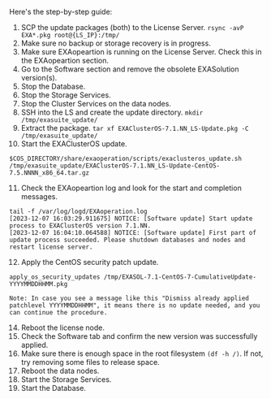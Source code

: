 Here's the step-by-step guide:
1. SCP the update packages (both) to the License Server.
```rsync -avP EXA*.pkg root@{LS_IP}:/tmp/```
2. Make sure no backup or storage recovery is in progress.
3. Make sure EXAopeartion is running on the License Server. Check this in the EXAopeartion section.
4. Go to the Software section and remove the obsolete EXASolution version(s).
5. Stop the Database.
6. Stop the Storage Services.
7. Stop the Cluster Services on the data nodes.
8. SSH into the LS and create the update directory.
```mkdir /tmp/exasuite_update/```
9. Extract the package.
```tar xf EXAClusterOS-7.1.NN_LS-Update.pkg -C /tmp/exasuite_update/```
10. Start the EXAClusterOS update.
```
$COS_DIRECTORY/share/exaoperation/scripts/exaclusteros_update.sh /tmp/exasuite_update/EXAClusterOS-7.1.NN_LS-Update-CentOS-7.5.NNNN_x86_64.tar.gz
```
11. Check the EXAopeartion log and look for the start and completion messages.
```
tail -f /var/log/logd/EXAoperation.log
[2023-12-07 16:03:29.911675] NOTICE: [Software update] Start update process to EXAClusterOS version 7.1.NN.
[2023-12-07 16:04:10.064588] NOTICE: [Software update] First part of update process succeeded. Please shutdown databases and nodes and restart license server.
```
12. Apply the CentOS security patch update.
```
apply_os_security_updates /tmp/EXASOL-7.1-CentOS-7-CumulativeUpdate-YYYYMMDDHHMM.pkg
```
`Note: In case you see a message like this "Dismiss already applied patchlevel YYYYMMDDHHMM", it means there is no update needed, and you can continue the procedure.`

14. Reboot the license node.
15. Check the Software tab and confirm the new version was successfully applied.
16. Make sure there is enough space in the root filesystem `(df -h /)`. If not, try removing some files to release space.
17. Reboot the data nodes.
18. Start the Storage Services.
19. Start the Database.
